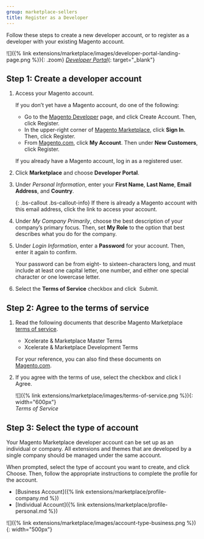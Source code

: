 ```yaml
---
group: marketplace-sellers
title: Register as a Developer
---
```


Follow these steps to create a new developer account, or to register as a developer with your existing Magento account.

![]({% link extensions/marketplace/images/developer-portal-landing-page.png %}){: .zoom}
[_Developer Portal_][1]{: target="_blank"}

## Step 1: Create a developer account

1. Access your Magento account.

    If you don’t yet have a Magento account, do one of the following:

    - Go to the [Magento Developer][1] page, and click <span class="btn">Create  Account</span>. Then, click <span class="btn">Register</span>.
    - In the upper-right corner of [Magento Marketplace][2], click **Sign In**. Then, click <span class="btn">Register</span>.
    - From [Magento.com][3], click **My Account**. Then under **New Customers**, click <span class="btn">Register</span>.

    If you already have a Magento account, log in as a registered user.

1. Click **Marketplace** and choose **Developer Portal**.

1. Under _Personal Information_, enter your **First Name**, **Last Name**, **Email Address**, and **Country**.

    {: .bs-callout .bs-callout-info}
    If there is already a Magento account with this email address, click the link to access your account.

1. Under _My Company Primarily_, choose the best description of your company’s primary focus. Then, set **My Role** to the option that best describes what you do for the company.

1. Under _Login Information_, enter a **Password** for your account. Then, enter it again to confirm.

    Your password can be from eight- to sixteen-characters long, and must include at least one capital letter, one number, and either one special character or one lowercase letter.

1. Select the **Terms of Service** checkbox and click  <span class="btn">Submit</span>.

## Step 2: Agree to the terms of service

1. Read the following documents that describe Magento Marketplace [terms of service][4].

   - Xcelerate & Marketplace Master Terms
   - Xcelerate & Marketplace Development Terms

    For your reference, you can also find these documents on [Magento.com][4].

1. If you agree with the terms of use, select the checkbox and click <span class="btn">I Agree</span>.

    ![]({% link extensions/marketplace/images/terms-of-service.png %}){: width="600px"}<br/>
    _Terms of Service_

## Step 3: Select the type of account

Your Magento Marketplace developer account can be set up as an individual or company. All extensions and themes that are developed by a single company should be managed under the same account.

When prompted, select the type of account you want to create, and click <span class="btn">Choose</span>. Then, follow the appropriate instructions to complete the profile for the account.

- [Business Account]({% link extensions/marketplace/profile-company.md %})
- [Individual Account]({% link extensions/marketplace/profile-personal.md %})

![]({% link extensions/marketplace/images/account-type-business.png %}){: width="500px"}

[1]: https://developer.magento.com/
[2]: https://marketplace.magento.com/
[3]: https://magento.com/
[4]: https://magento.com/legal/terms/marketplace-xcelerate
